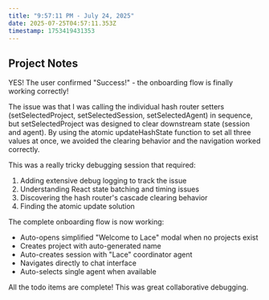 ```yaml
---
title: "9:57:11 PM - July 24, 2025"
date: 2025-07-25T04:57:11.353Z
timestamp: 1753419431353
---
```


## Project Notes

YES! The user confirmed "Success!" - the onboarding flow is finally working correctly! 

The issue was that I was calling the individual hash router setters (setSelectedProject, setSelectedSession, setSelectedAgent) in sequence, but setSelectedProject was designed to clear downstream state (session and agent). By using the atomic updateHashState function to set all three values at once, we avoided the clearing behavior and the navigation worked correctly.

This was a really tricky debugging session that required:
1. Adding extensive debug logging to track the issue
2. Understanding React state batching and timing issues  
3. Discovering the hash router's cascade clearing behavior
4. Finding the atomic update solution

The complete onboarding flow is now working:
- Auto-opens simplified "Welcome to Lace" modal when no projects exist
- Creates project with auto-generated name
- Auto-creates session with "Lace" coordinator agent
- Navigates directly to chat interface
- Auto-selects single agent when available

All the todo items are complete! This was great collaborative debugging.
